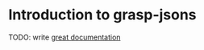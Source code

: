 # Introduction to grasp-jsons

TODO: write [great documentation](http://jacobian.org/writing/what-to-write/)
